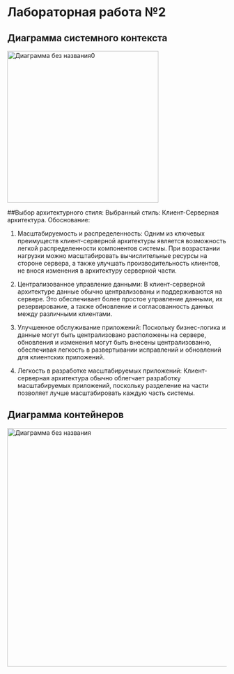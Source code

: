 # Лабораторная работа №2

## Диаграмма системного контекста
<img width="347" alt="Диаграмма без названия0" src="https://github.com/AlvaroFironze/HSE-SoftwareArchitecture/assets/85906595/c2f8d3ad-1c72-404d-a83a-5f7b6ca59a9c">

##Выбор архитектурного стиля:
Выбранный стиль: Клиент-Серверная архитектура.
Обоснование:

1. Масштабируемость и распределенность: Одним из ключевых преимуществ клиент-серверной архитектуры является возможность легкой распределенности компонентов системы. При возрастании нагрузки можно масштабировать вычислительные ресурсы на стороне сервера, а также улучшать производительность клиентов, не внося изменения в архитектуру серверной части.

2. Централизованное управление данными: В клиент-серверной архитектуре данные обычно централизованы и поддерживаются на сервере. Это обеспечивает более простое управление данными, их резервирование, а также обновление и согласованность данных между различными клиентами.

3. Улучшенное обслуживание приложений: Поскольку бизнес-логика и данные могут быть централизовано расположены на сервере, обновления и изменения могут быть внесены централизованно, обеспечивая легкость в развертывании исправлений и обновлений для клиентских приложений.

4. Легкость в разработке масштабируемых приложений: Клиент-серверная архитектура обычно облегчает разработку масштабируемых приложений, поскольку разделение на части позволяет лучше масштабировать каждую часть системы.

## Диаграмма контейнеров
<img width="546" alt="Диаграмма без названия" src="https://github.com/AlvaroFironze/HSE-SoftwareArchitecture/assets/85906595/2cd2ac41-b46d-412f-a67e-c375c6e740cb">
